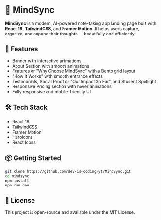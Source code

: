 # 🧠 MindSync

**MindSync** is a modern, AI-powered note-taking app landing page built with **React 19**, **TailwindCSS**, and **Framer Motion**. It helps users capture, organize, and expand their thoughts — beautifully and efficiently.

## 🚀 Features

- Banner with interactive animations  
- About Section with smooth animations
- Features or "Why Choose MindSync" with a Bento grid layout
- "How It Works" with smooth entrance effects  
- Testimonials, Social Proof or "Our Impact So Far", and Student Spotlight  
- Responsive Pricing section with hover animations  
- Fully responsive and mobile-friendly UI  

## 🛠️ Tech Stack

- React 19  
- TailwindCSS  
- Framer Motion  
- Heroicons
- React Icons

## 📦 Getting Started

```bash
git clone https://github.com/dev-is-coding-yt/MindSync.git
cd mindsync
npm install
npm run dev
```

## 📄 License
This project is open-source and available under the MIT License.
